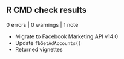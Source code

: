 ## R CMD check results

0 errors | 0 warnings | 1 note

* Migrate to Facebook Marketing API v14.0
* Update `fbGetAdAccounts()`
* Returned vignettes
